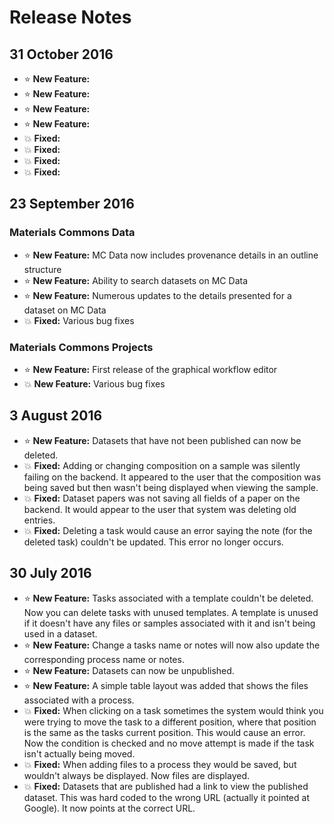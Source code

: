 # Release Notes

## 31 October 2016
- :star: **New Feature:**
- :star: **New Feature:**
- :star: **New Feature:**
- :star: **New Feature:**
- :boom: **Fixed:**
- :boom: **Fixed:**
- :boom: **Fixed:**
- :boom: **Fixed:**

## 23 September 2016
### Materials Commons Data
- :star: **New Feature:** MC Data now includes provenance details in an outline structure
- :star: **New Feature:** Ability to search datasets on MC Data
- :star: **New Feature:** Numerous updates to the details presented for a dataset on MC Data
- :boom: **Fixed:** Various bug fixes

### Materials Commons Projects
- :star: **New Feature:** First release of the graphical workflow editor
- :boom: **New Feature:** Various bug fixes


## 3 August 2016
- :star: **New Feature:** Datasets that have not been published can now be deleted.
- :boom: **Fixed:** Adding or changing composition on a sample was silently failing on the backend. It appeared to the user that the composition was being saved but then wasn't being displayed when viewing the sample.
- :boom: **Fixed:** Dataset papers was not saving all fields of a paper on the backend. It would appear to the user that system was deleting old entries.
- :boom: **Fixed:** Deleting a task would cause an error saying the note (for the deleted task) couldn't be updated. This error no longer occurs.

## 30 July 2016
- :star: **New Feature:** Tasks associated with a template couldn't be deleted. Now you can delete tasks with unused templates. A template is unused if it doesn't have any files or samples associated with it and isn't being used in a dataset.
- :star: **New Feature:** Change a tasks name or notes will now also update the corresponding process name or notes.
- :star: **New Feature:** Datasets can now be unpublished.
- :star: **New Feature:** A simple table layout was added that shows the files associated with a process.
- :boom: **Fixed:** When clicking on a task sometimes the system would think you were trying to move the task to a different position, where that position is the same as the tasks current position. This would cause an error. Now the condition is checked and no move attempt is made if the task isn't actually being moved.
- :boom: **Fixed:** When adding files to a process they would be saved, but wouldn't always be displayed. Now files are displayed.
- :boom: **Fixed:** Datasets that are published had a link to view the published dataset. This was hard coded to the wrong URL (actually it pointed at Google). It now points at the correct URL.